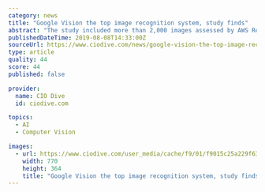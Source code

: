 ```yaml
---
category: news
title: "Google Vision the top image recognition system, study finds"
abstract: "The study included more than 2,000 images assessed by AWS Rekognition, Google Vision, IBM Watson and Microsoft Azure Computer Vision. The study tested each engine's ability to accurately identify tags from 500 images: charts, landscapes, people and products."
publishedDateTime: 2019-08-08T14:33:00Z
sourceUrl: https://www.ciodive.com/news/google-vision-the-top-image-recognition-system-study-finds/560496/
type: article
quality: 44
score: 44
published: false

provider:
  name: CIO Dive
  id: ciodive.com

topics:
  - AI
  - Computer Vision

images:
  - url: https://www.ciodive.com/user_media/cache/f9/01/f9015c25a229f63c4f01d35e8d97c097.jpg
    width: 770
    height: 364
    title: "Google Vision the top image recognition system, study finds"
---
```

